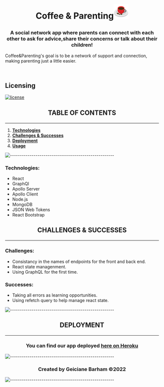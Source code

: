 # <p align="center">**Coffee & Parenting**![App Image](./client/src/assets/images/coffee.png) </p>

### <p align="center">A social network app where parents can connect with each other to ask for advice,share their concerns or talk about their children!
  
 Coffee&Parenting's goal is to be a network of support and connection, making parenting just a little easier.
  </p><br>

## Licensing

[![license](https://img.shields.io/badge/license-MIT-success)](https://opensource.org/licenses/MIT)
## <p align="center">**TABLE OF CONTENTS**</p>
***
1. **[Technologies](#technologies)**
2. **[Challenges & Successes](#challengessuccesses)**
3. **[Deployment](#deployment)**
4. **[Usage](#usage)** 

![-----------------------------------------------------](https://raw.githubusercontent.com/andreasbm/readme/master/assets/lines/rainbow.png)


### Technologies:
* React
* GraphQl
* Apollo Server
* Apollo Client
* Node.js
* MongoDB
* JSON Web Tokens
* React Bootstrap

## <p align="center">**CHALLENGES & SUCCESSES**</p>
***
### Challenges:
* Consistancy in the names of endpoints for the front and back end.
* React state managenment.
* Using GraphQL for the first time.

### Successes:
* Taking all errors as learning opportunities.
* Using refetch query to help manage react state.


![-----------------------------------------------------](https://raw.githubusercontent.com/andreasbm/readme/master/assets/lines/rainbow.png)

## <p align="center">**DEPLOYMENT**</p>
***
### <p align="center">You can find our app deployed **[here on Heroku](https://powerful-sands-61970.herokuapp.com/)**</p>

![-----------------------------------------------------](https://raw.githubusercontent.com/andreasbm/readme/master/assets/lines/rainbow.png)

<!-- ## <p align="center">**USAGE**</p>
***
### <p align="center">_When you open up the app, you will be invited to connect with other parents for a virtual coffee.</p>
![App Image](https://github.com/geicibarham/Coffee-Parenting/blob/main/client/src/assets/images/coffee-parenting.png)
![-----------------------------------------------------](https://raw.githubusercontent.com/andreasbm/readme/master/assets/lines/rainbow.png)

### <p align="center">_When you click on 'Join' in the nav bar, you will be taken to this page to enter your information to sign up for an account._</p>
![App Image](https://github.com/geicibarham/Coffee-Parenting/blob/main/client/src/assets/images/coffee-parenting.png)
![-----------------------------------------------------](https://raw.githubusercontent.com/andreasbm/readme/master/assets/lines/rainbow.png)

### <p align="center">_Here is the main page referred to as 'Checkout Code', where you can see a list of all users posts. Once logged in, you will be able to leave comments to help out other developers, like posts with really impressive code, or flag posts that maybe have some errors in their files to correct._</p>
![App Image](./client/src/assets/images/main-page.png)
![-----------------------------------------------------](https://raw.githubusercontent.com/andreasbm/readme/master/assets/lines/rainbow.png)

### <p align="center">_Lastly, we have the user page, where you can create new posts and view all of your own existing posts._</p>
![App Image](./client/src/assets/images/user-page.png)
![-----------------------------------------------------](https://raw.githubusercontent.com/andreasbm/readme/master/assets/lines/rainbow.png) -->

### <p align="center">Created by Geiciane Barham ©2022<p>
![-----------------------------------------------------](https://raw.githubusercontent.com/andreasbm/readme/master/assets/lines/rainbow.png)

